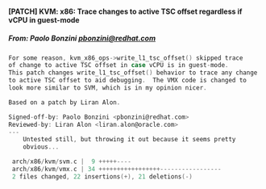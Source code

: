 #### [PATCH] KVM: x86: Trace changes to active TSC offset regardless if vCPU in guest-mode
##### From: Paolo Bonzini <pbonzini@redhat.com>

```c
For some reason, kvm_x86_ops->write_l1_tsc_offset() skipped trace
of change to active TSC offset in case vCPU is in guest-mode.
This patch changes write_l1_tsc_offset() behavior to trace any change
to active TSC offset to aid debugging.  The VMX code is changed to
look more similar to SVM, which is in my opinion nicer.

Based on a patch by Liran Alon.

Signed-off-by: Paolo Bonzini <pbonzini@redhat.com>
Reviewed-by: Liran Alon <liran.alon@oracle.com>
---
	Untested still, but throwing it out because it seems pretty
	obvious...

 arch/x86/kvm/svm.c |  9 +++++----
 arch/x86/kvm/vmx.c | 34 +++++++++++++++++-----------------
 2 files changed, 22 insertions(+), 21 deletions(-)

```
